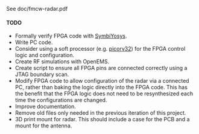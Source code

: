 See doc/fmcw-radar.pdf

#### TODO

* Formally verify FPGA code with [SymbiYosys](https://symbiyosys.readthedocs.io/en/latest/quickstart.html).
* Write PC code.
* Consider using a soft processor
  (e.g. [picorv32](https://github.com/cliffordwolf/picorv32/tree/master/picosoc)) for the FPGA
  control logic and configuration.
* Create RF simulations with OpenEMS.
* Create script to ensure all FPGA pins are connected correctly using a JTAG boundary scan.
* Modify FPGA code to allow configuration of the radar via a connected PC, rather than baking the
  logic directly into the FPGA code. This has the benefit that the FPGA logic does not need to be
  resynthesized each time the configurations are changed.
* Improve documentation.
* Remove old files only needed in the previous iteration of this project.
* 3D print mount for radar. This should include a case for the PCB and a mount for the antenna.
